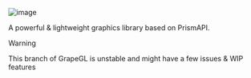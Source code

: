 ![image](https://github.com/9xbt/GrapeGL/assets/109512837/c7ae03d6-292e-4901-a3b0-a87966072fd0)

A powerful & lightweight graphics library based on PrismAPI.

> [!WARNING]
> This branch of GrapeGL is unstable and might have a few issues & WIP features
